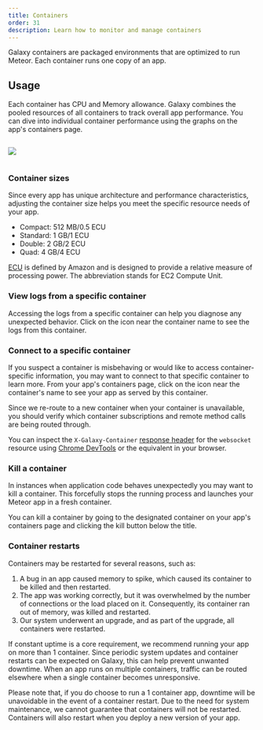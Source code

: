 ```yaml
---
title: Containers
order: 31
description: Learn how to monitor and manage containers
---
```


Galaxy containers are packaged environments that are optimized to run Meteor. Each container runs one copy of an app.

<h2 id="usage">Usage</h2>

Each container has CPU and Memory allowance. Galaxy combines the pooled resources of all containers to track overall app performance. You can dive into individual container performance using the graphs on the app's containers page.

<img src="/images/container-item.png" style="margin: 1em 0;"/>

<h3 id="usage">Container sizes</h3>

Since every app has unique architecture and performance characteristics, adjusting the container size helps you meet the specific resource needs of your app.

- Compact: 512 MB/0.5 ECU
- Standard: 1 GB/1 ECU
- Double: 2 GB/2 ECU
- Quad: 4 GB/4 ECU

[ECU](https://aws.amazon.com/ec2/faqs/#hardware-information) is defined by Amazon and is designed to provide a relative measure of processing power. The abbreviation stands for EC2 Compute Unit.

<h3 id="connect-logs">View logs from a specific container</h3>

Accessing the logs from a specific container can help you diagnose any unexpected behavior. Click on the <span class="icon-document"></span> icon near the container name to see the logs from this container.

<h3 id="connect-container">Connect to a specific container</h3>

If you suspect a container is misbehaving or would like to access container-specific information, you may want to connect to that specific container to learn more. From your app's containers page, click on the <span class="icon-share"></span> icon near the container's name to see your app as served by this container.

Since we re-route to a new container when your container is unavailable, you should verify which container subscriptions and remote method calls are being routed through.

You can inspect the `X-Galaxy-Container` [response header](https://developers.google.com/web/tools/chrome-devtools/profile/network-performance/resource-loading#http-headers) for the `websocket` resource using [Chrome DevTools](https://developer.chrome.com/devtools) or the equivalent in your browser.

<h3 id="kill">Kill a container</h3>

In instances when application code behaves unexpectedly you may want to kill a container. This forcefully stops the  running process and launches your Meteor app in a fresh container.

You can kill a container by going to the designated container on your app's containers page and clicking the kill button below the title.

<h3 id="restarts">Container restarts</h3>

Containers may be restarted for several reasons, such as:

1. A bug in an app caused memory to spike, which caused its container to be killed and then restarted. 
2. The app was working correctly, but it was overwhelmed by the number of connections or the load placed on it. Consequently, its container ran out of memory, was killed and restarted. 
3. Our system underwent an upgrade, and as part of the upgrade, all containers were restarted.

If constant uptime is a core requirement, we recommend running your app on more than 1 container. Since periodic system updates and container restarts can be expected on Galaxy, this can help prevent unwanted downtime. When an app runs on multiple containers, traffic can be routed elsewhere when a single container becomes unresponsive.

Please note that, if you do choose to run a 1 container app, downtime will be unavoidable in the event of a container restart. Due to the need for system maintenance, we cannot guarantee that containers will not be restarted. Containers will also restart when you deploy a new version of your app. 
